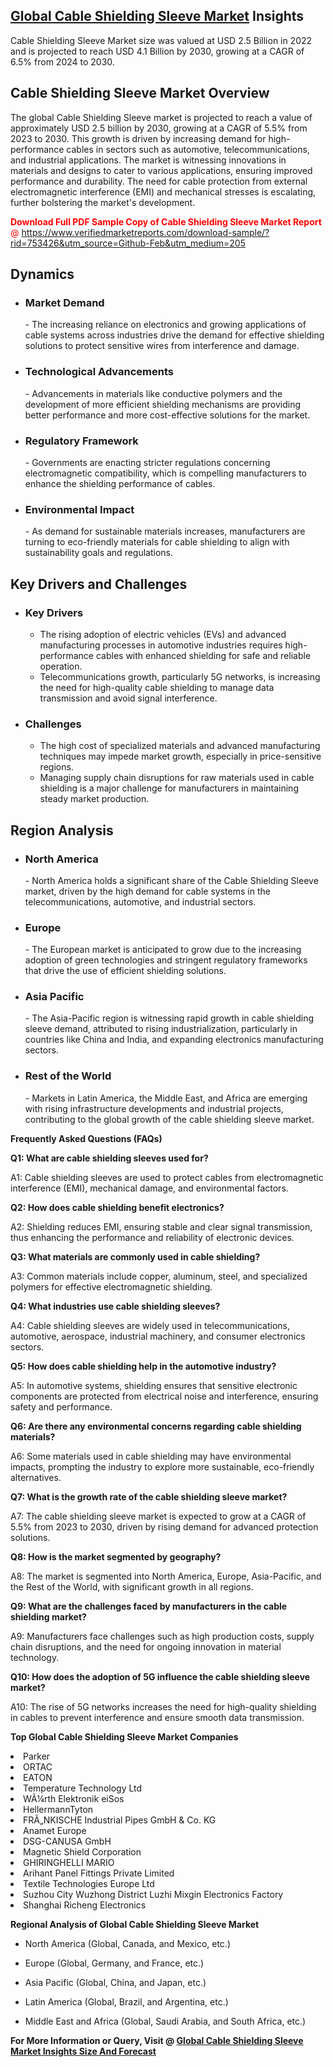 <h2><a href="https://www.verifiedmarketreports.com/download-sample/?rid=753426&amp;utm_source=Github&amp;utm_medium=205" target="_blank">Global Cable Shielding Sleeve Market</a> Insights</h2><p>Cable Shielding Sleeve Market size was valued at USD 2.5 Billion in 2022 and is projected to reach USD 4.1 Billion by 2030, growing at a CAGR of 6.5% from 2024 to 2030.</p><p><h2>Cable Shielding Sleeve Market Overview</h2> <p>The global Cable Shielding Sleeve market is projected to reach a value of approximately USD 2.5 billion by 2030, growing at a CAGR of 5.5% from 2023 to 2030. This growth is driven by increasing demand for high-performance cables in sectors such as automotive, telecommunications, and industrial applications. The market is witnessing innovations in materials and designs to cater to various applications, ensuring improved performance and durability. The need for cable protection from external electromagnetic interference (EMI) and mechanical stresses is escalating, further bolstering the market's development.</p> <p><p><span class=""><span style="color: #ff0000;"><strong>Download Full PDF Sample Copy of Cable Shielding Sleeve Market Report</strong> @ </span><a href="https://www.verifiedmarketreports.com/download-sample/?rid=753426&amp;utm_source=Github-Feb&amp;utm_medium=205" target="_blank">https://www.verifiedmarketreports.com/download-sample/?rid=753426&amp;utm_source=Github-Feb&amp;utm_medium=205</a></span></p></p> <h2>Dynamics</h2> <ul> <li><h3>Market Demand</h3> - The increasing reliance on electronics and growing applications of cable systems across industries drive the demand for effective shielding solutions to protect sensitive wires from interference and damage.</li> <li><h3>Technological Advancements</h3> - Advancements in materials like conductive polymers and the development of more efficient shielding mechanisms are providing better performance and more cost-effective solutions for the market.</li> <li><h3>Regulatory Framework</h3> - Governments are enacting stricter regulations concerning electromagnetic compatibility, which is compelling manufacturers to enhance the shielding performance of cables.</li> <li><h3>Environmental Impact</h3> - As demand for sustainable materials increases, manufacturers are turning to eco-friendly materials for cable shielding to align with sustainability goals and regulations.</li> </ul> <h2>Key Drivers and Challenges</h2> <ul> <li><h3>Key Drivers</h3> <ul> <li>The rising adoption of electric vehicles (EVs) and advanced manufacturing processes in automotive industries requires high-performance cables with enhanced shielding for safe and reliable operation.</li> <li>Telecommunications growth, particularly 5G networks, is increasing the need for high-quality cable shielding to manage data transmission and avoid signal interference.</li> </ul> </li> <li><h3>Challenges</h3> <ul> <li>The high cost of specialized materials and advanced manufacturing techniques may impede market growth, especially in price-sensitive regions.</li> <li>Managing supply chain disruptions for raw materials used in cable shielding is a major challenge for manufacturers in maintaining steady market production.</li> </ul> </li> </ul> <h2>Region Analysis</h2> <ul> <li><h3>North America</h3> - North America holds a significant share of the Cable Shielding Sleeve market, driven by the high demand for cable systems in the telecommunications, automotive, and industrial sectors.</li> <li><h3>Europe</h3> - The European market is anticipated to grow due to the increasing adoption of green technologies and stringent regulatory frameworks that drive the use of efficient shielding solutions.</li> <li><h3>Asia Pacific</h3> - The Asia-Pacific region is witnessing rapid growth in cable shielding sleeve demand, attributed to rising industrialization, particularly in countries like China and India, and expanding electronics manufacturing sectors.</li> <li><h3>Rest of the World</h3> - Markets in Latin America, the Middle East, and Africa are emerging with rising infrastructure developments and industrial projects, contributing to the global growth of the cable shielding sleeve market.</li> </ul> <p><strong>Frequently Asked Questions (FAQs)</strong></p> <p><strong>Q1: What are cable shielding sleeves used for?</strong></p> <p>A1: Cable shielding sleeves are used to protect cables from electromagnetic interference (EMI), mechanical damage, and environmental factors.</p> <p><strong>Q2: How does cable shielding benefit electronics?</strong></p> <p>A2: Shielding reduces EMI, ensuring stable and clear signal transmission, thus enhancing the performance and reliability of electronic devices.</p> <p><strong>Q3: What materials are commonly used in cable shielding?</strong></p> <p>A3: Common materials include copper, aluminum, steel, and specialized polymers for effective electromagnetic shielding.</p> <p><strong>Q4: What industries use cable shielding sleeves?</strong></p> <p>A4: Cable shielding sleeves are widely used in telecommunications, automotive, aerospace, industrial machinery, and consumer electronics sectors.</p> <p><strong>Q5: How does cable shielding help in the automotive industry?</strong></p> <p>A5: In automotive systems, shielding ensures that sensitive electronic components are protected from electrical noise and interference, ensuring safety and performance.</p> <p><strong>Q6: Are there any environmental concerns regarding cable shielding materials?</strong></p> <p>A6: Some materials used in cable shielding may have environmental impacts, prompting the industry to explore more sustainable, eco-friendly alternatives.</p> <p><strong>Q7: What is the growth rate of the cable shielding sleeve market?</strong></p> <p>A7: The cable shielding sleeve market is expected to grow at a CAGR of 5.5% from 2023 to 2030, driven by rising demand for advanced protection solutions.</p> <p><strong>Q8: How is the market segmented by geography?</strong></p> <p>A8: The market is segmented into North America, Europe, Asia-Pacific, and the Rest of the World, with significant growth in all regions.</p> <p><strong>Q9: What are the challenges faced by manufacturers in the cable shielding market?</strong></p> <p>A9: Manufacturers face challenges such as high production costs, supply chain disruptions, and the need for ongoing innovation in material technology.</p> <p><strong>Q10: How does the adoption of 5G influence the cable shielding sleeve market?</strong></p> <p>A10: The rise of 5G networks increases the need for high-quality shielding in cables to prevent interference and ensure smooth data transmission.</p> </p><p><strong>Top Global Cable Shielding Sleeve Market Companies</strong></p><div data-test-id=""><p><li>Parker</li><li> ORTAC</li><li> EATON</li><li> Temperature Technology Ltd</li><li> WÃ¼rth Elektronik eiSos</li><li> HellermannTyton</li><li> FRÃ„NKISCHE Industrial Pipes GmbH & Co. KG</li><li> Anamet Europe</li><li> DSG-CANUSA GmbH</li><li> Magnetic Shield Corporation</li><li> GHIRINGHELLI MARIO</li><li> Arihant Panel Fittings Private Limited</li><li> Textile Technologies Europe Ltd</li><li> Suzhou City Wuzhong District Luzhi Mixgin Electronics Factory</li><li> Shanghai Richeng Electronics</li></p><div><strong>Regional Analysis of&nbsp;Global Cable Shielding Sleeve Market</strong></div><ul><li dir="ltr"><p dir="ltr">North America&nbsp;(Global, Canada, and Mexico, etc.)</p></li><li dir="ltr"><p dir="ltr">Europe (Global, Germany, and France, etc.)</p></li><li dir="ltr"><p dir="ltr">Asia Pacific&nbsp;(Global, China, and Japan, etc.)</p></li><li dir="ltr"><p dir="ltr">Latin America&nbsp;(Global, Brazil, and Argentina, etc.)</p></li><li dir="ltr">Middle East and Africa&nbsp;(Global, Saudi Arabia, and South Africa, etc.)</li></ul><p><strong>For More Information or Query, Visit @&nbsp;</strong><strong><a href="https://www.verifiedmarketreports.com/product/cable-shielding-sleeve-market/?utm_source=Github&amp;utm_medium=205" target="_blank">Global Cable Shielding Sleeve Market Insights Size And Forecast</a></strong></p></div>
